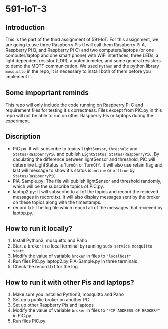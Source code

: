 # 591-IoT-3

## Introduction
This is the part of the third assignment of 591-IoT. For this assignment, we are going to use three Raspberry Pis (I will call them Raspberry Pi A, Raspberry Pi B, and Raspberry Pi C) and two computers/laptops (or one computer/laptop and one smart phone) with WiFi interfaces, three LEDs, a light dependent resistor (LDR), a potentiometer, and some general resisters to demo the MQTT communication. We used `Python` and the python library `mosquitto` in the repo, it is necessary to install both of them before you implement it. 

## Some impoprtant reminds
This repo will only include the code running on Raspberry Pi C and requirement files for testing it's correctness. Files except from PiC.py in this repo will not be able to run on other Raspberry Pis or laptops during the experiment.

## Discription
* PiC.py: It will subscribe to topics `lightSensor`, `threshold` and `Status/RaspberryPiC` and publish `LightStatus`, `Status/RaspberryPiC`. By caculating the difference between lightSensor and threshold, PiC will determine LightStatus is `TurnOn` or `TurnOff`. It will also use retain flag and last will message to show it's status is `online` or `offline` by `Status/RaspberryPiC`.
* PiA-Sample.py: The file will publish lightSensor and threshold randomly, which will be the subscribe topics of PiC.py.
* laptop2.py: It will subscribe to all of the topics and record the recieved messages in record.txt. It will also display messages sent by the broker on these topics along with the timestamps.
* record.txt: The log file which reocrd all of the messages that recieved by laptop.py.

## How to run it locally?
1. Install Python3, mosquitto and Paho
2. Start a broker in a local terminal by running `sudo service mosquitto start`
3. Modify the value of variable `broker` in files to `"localhost"`
4. Run files PiC.py laptop2.py PiA-Sample.py in three terminals
5. Check the record.txt for the log

## How to run it with other Pis and laptops?
1. Make sure you installed Python3, mosquitto and Paho
2. Set up a public broker on another PC
3. Set up other Raspberry Pis and laptops
4. Modify the value of variable `broker` in files to `"*IP ADDRESS OF BROKER*"` in PiC.py
5. Run files PiC.py

